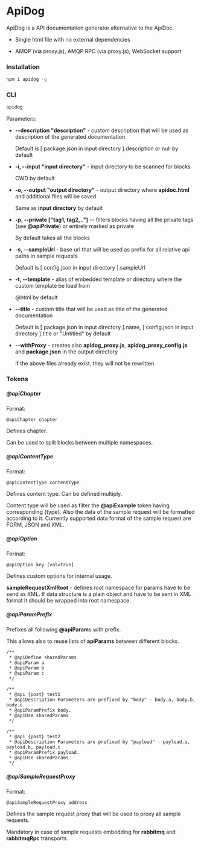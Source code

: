 # ApiDog

ApiDog is a API documentation generator alternative to the ApiDoc.

* Single html file with no external dependencies

* AMQP (via proxy.js), AMQP RPC (via proxy.js), WebSocket support

### Installation

```sh
npm i apidog -g
```

### CLI

```sh
apidog
```

Parameters:

* **--description "description"** - custom description that will be used as description of the generated documentation

  Default is \[ package.json in input directory \].description or null by default

* **-i, --input "input directory"** - input directory to be scanned for blocks

  CWD by default

* **-o, --output "output directory"** - output directory where **apidoc.html** and additional files will be saved

  Same as **input directory** by default

* **-p, --private \["tag1, tag2,.."\]** -- filters blocks having all the private tags (see **@apiPrivate**) or entirely marked as private

  By default takes all the blocks

* **-s, --sampleUrl** - base url that will be used as prefix for all relative api paths in sample requests

  Default is \[ config.json in input directory \].sampleUrl

* **-t, --template** - alias of embedded template or directory where the custom template be load from

  @html by default

* **--title** - custom title that will be used as title of the generated documentation

  Default is \[ package.json in input directory \].name, \[ config.json in input directory \].title or "Untitled" by default

* **--withProxy** - creates also **apidog_proxy.js**, **apidog_proxy_config.js** and **package.json** in the output directory

  If the above files already exist, they will not be rewritten

### Tokens

##### @apiChapter

Format:
```
@apiChapter chapter
```

Defines chapter.

Can be used to split blocks between multiple namespaces.

##### @apiContentType

Format:
```
@apiContentType contentType
```

Defines content type.
Can be defined multiply.

Content type will be used as filter the **@apiExample** token having corresponding {type}.
Also the data of the sample request will be formatted according to it.
Currently supported data format of the sample request are FORM, JSON and XML.

##### @apiOption

Format:
```
@apiOption key [val=true]
```

Defines custom options for internal usage.

**sampleRequestXmlRoot** - defines root namespace for params have to be send as XML.
If data structure is a plain object and have to be sent in XML format it should be wrapped into root namespace.

##### @apiParamPrefix

Prefixes all following **@apiParam**s with prefix.

This allows also to reuse lists of **apiParams** between different blocks.

```
/**
 * @apiDefine sharedParams
 * @apiParam a
 * @apiParam b
 * @apiParam c
 */

/**
 * @api {post} test1
 * @apiDescription Parameters are prefixed by "body" - body.a, body.b, body.c
 * @apiParamPrefix body.
 * @apiUse sharedParams
 */

/**
 * @api {post} test2
 * @apiDescription Parameters are prefixed by "payload" - payload.a, payload.b, payload.c
 * @apiParamPrefix payload.
 * @apiUse sharedParams
 */
```

##### @apiSampleRequestProxy

Format:
```
@apiSampleRequestProxy address
```

Defines the sample request proxy that will be used to proxy all sample requests.

Mandatory in case of sample requests embedding for **rabbitmq** and **rabbitmqRpc** transports.